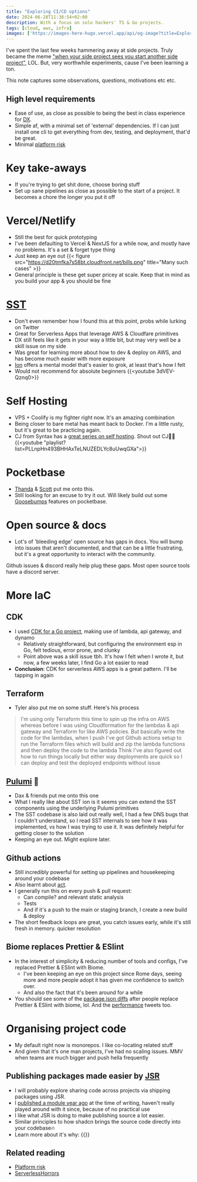 ```yaml
---
title: "Exploring CI/CD options"
date: 2024-06-28T11:38:54+02:00
description: With a focus on solo hackers' TS & Go projects.
tags: [cloud, aws, infra]
images: ['https://images-here-hugo.vercel.app/api/og-image?title=Exploring+CI+CD']
---
```


I've spent the last few weeks hammering away at side projects.
Truly became the meme ["when your side project sees you start another side project"](https://x.com/netcapgirl/status/1805349014474572230), LOL.
But, very worthwhile experiments, cause I've been learning a ton.

This note captures some observations, questions, motivations etc etc.

## High level requirements
- Ease of use, as close as possible to being the best in class experience for [DX](/tags/dx).
- Simple af, with a minimal set of 'external' dependencies. If I can just install one cli to get everything from dev, testing, and deployment, that'd be great.
- Minimal [platform risk](/platform-risk)

# Key take-aways
- If you're trying to get shit done, choose boring stuff
- Set up sane pipelines as close as possible to the start of a project. It becomes a chore the longer you put it off

# Vercel/Netlify
- Still the best for quick prototyping
- I've been defaulting to Vercel & NextJS for a while now, and mostly have no problems. It's a set & forget type thing
- Just keep an eye out
{{< figure src="https://d20tmfka7s58bt.cloudfront.net/bills.png" title="Many such cases" >}}
- General principle is these get super pricey at scale. Keep that in mind as you build your app & you should be fine

# [SST](https://sst.dev)
- Don't even remember how I found this at this point, probs while lurking on Twitter
- Great for Serverless Apps that leverage AWS & Cloudfare primitives
- DX still feels like it gets in your way a little bit, but may very well be a skill issue on my side
- Was great for learning more about how to dev & deploy on AWS, and has become much easier with more exposure
- [Ion](https://ion.sst.dev) offers a mental model that's easier to grok, at least that's how I felt
- Would not recommend for absolute beginners
{{<youtube 3dVEV-Qznq0>}} 

# Self Hosting
- VPS + Coolify is my fighter right now. It's an amazing combination
- Being closer to bare metal has meant back to Docker. I'm a little rusty, but it's great to be practicing again.
- CJ from Syntax has a [great series on self hosting](https://youtube.com/playlist?list=PLLnpHn493BHHAxTeLNUZEDLYc8uUwqGXa&si=difu2Ut0C4abwZSR). Shout out CJ🙌🏽
{{<youtube "playlist?list=PLLnpHn493BHHAxTeLNUZEDLYc8uUwqGXa">}}


# Pocketbase
- [Thanda](https://www.amajola.xyz/) & [Scott](https://youtu.be/Eg38JbgbttA?si=r9t_inYHmhkWFdgE) put me onto this.
- Still looking for an excuse to try it out. Will likely build out some [Goosebumps](https://goosebumps.fm) features on pocketbase.

# Open source & docs
- Lot's of 'bleeding edge' open source has gaps in docs. You will bump into issues that aren't documented, 
and that can be a little frustrating, but it's a great opportunity to interact with the community.

Github issues & discord really help plug these gaps. Most open source tools have a discord server.

# More IaC
## CDK 
- I used [CDK for a Go project](https://github.com/guidefari/goCDK), making use of lambda, api gateway, and dynamo
    - Relatively straightforward, but configuring the environment esp in Go, felt tedious, error prone, and clunky
    - Point above was a skill issue tbh. It's how I felt when I wrote it, but now, a few weeks later, I find Go a lot easier to read
- **Conclusion**: CDK for serverless AWS apps is a great pattern. I'll be tapping in again

## Terraform
- Tyler also put me on some stuff. Here's his process

> I'm using only Terraform this time to spin up the infra on AWS whereas before I was using Cloudformation for the lambdas & api gateway and Terraform for like AWS policies. 
> But basically write the code for the lambdas, when I push I've got Github actions setup to run the Terraform files which will build and zip the lambda functions and then deploy the code to the lambda 
> Think I've also figured out how to run things locally but either way deployments are quick so I can deploy and test the deployed endpoints without issue

## [Pulumi](https://www.pulumi.com/) 👀
- Dax & friends put me onto this one
- What I really like about SST ion is it seems you can extend the SST components using the underlying Pulumi primitives
- The SST codebase is also laid out really well, I had a few DNS bugs that I couldn't understand, so I read SST internals to see how it was implemented, vs how I was trying to use it.
It was definitely helpful for getting closer to the solution
- Keeping an eye out. Might explore later.

## Github actions
- Still incredibly powerful for setting up pipelines and housekeeping around your codebase
- Also learnt about [act](https://github.com/nektos/act).
- I generally run this on every push & pull request:
  - Can compile? and relevant static analysis
  - Tests
  - And if it's a push to the main or staging branch, I create a new build & deploy
- The short feedback loops are great, you catch issues early, while it's still fresh in memory. quicker resolution

## Biome replaces Prettier & ESlint
- In the interest of simplicity & reducing number of tools and configs, I've replaced Prettier & ESlint with Biome.
  - I've been keeping an eye on this project since Rome days, seeing more and more people adopt it has given me confidence to switch over.
  - And also the fact that it's been around for a while
- You should see some of the [package.json diffs](https://x.com/JollyShopland/status/1806704410484969642) after people replace Prettier & ESlint with biome, lol. And the [performance](https://x.com/wojtekmaj91/status/1790846885332152538) tweets too.

# Organising project code
- My default right now is monorepos. I like co-locating related stuff
- And given that it's one man projects, I've had no scaling issues. MMV when teams are much bigger and push hella frequently

## Publishing packages made easier by [JSR](https://jsr.io/)
- I will probably explore sharing code across projects via shipping packages using JSR.
- I [published a module year ago](/npm-publish) at the time of writing, haven't really played around with it since, because of no practical use
- I like what JSR is doing to make publishing source a lot easier.
- Similar principles to how shadcn brings the source code directly into your codebase🔥
- Learn more about it's why:
{{<youtube dHfZiqVWVhk>}}

## Related reading
- [Platform risk](/platform-risk)
- [ServerlessHorrors](https://serverlesshorrors.com/)
